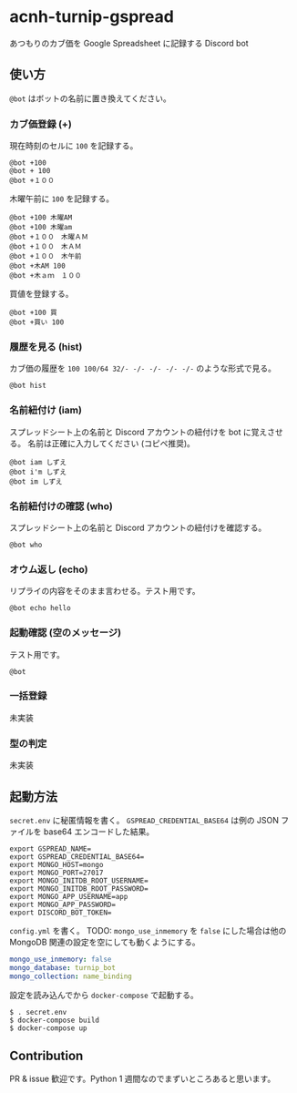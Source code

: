 # acnh-turnip-gspread
あつもりのカブ価を Google Spreadsheet に記録する Discord bot

## 使い方

`@bot` はボットの名前に置き換えてください。

### カブ価登録 (+)

現在時刻のセルに `100` を記録する。

```
@bot +100
@bot + 100
@bot +１００
```

木曜午前に `100` を記録する。

```
@bot +100 木曜AM
@bot +100 木曜am
@bot +１００　木曜ＡＭ
@bot +１００　木ＡＭ
@bot +１００　木午前
@bot +木AM 100
@bot +木ａｍ　１００
```

買値を登録する。

```
@bot +100 買
@bot +買い 100
```

### 履歴を見る (hist)

カブ価の履歴を `100 100/64 32/- -/- -/- -/- -/-` のような形式で見る。

``` 
@bot hist
```

### 名前紐付け (iam)

スプレッドシート上の名前と Discord アカウントの紐付けを bot に覚えさせる。
名前は正確に入力してください (コピペ推奨)。

```
@bot iam しずえ
@bot i'm しずえ
@bot im しずえ
```

### 名前紐付けの確認 (who)

スプレッドシート上の名前と Discord アカウントの紐付けを確認する。

```
@bot who
```

### オウム返し (echo)

リプライの内容をそのまま言わせる。テスト用です。

```
@bot echo hello
```

### 起動確認 (空のメッセージ)

テスト用です。

```
@bot
```

### 一括登録

未実装

### 型の判定

未実装

## 起動方法

`secret.env` に秘匿情報を書く。
`GSPREAD_CREDENTIAL_BASE64` は例の JSON ファイルを base64 エンコードした結果。 

```shell script
export GSPREAD_NAME=
export GSPREAD_CREDENTIAL_BASE64=
export MONGO_HOST=mongo
export MONGO_PORT=27017
export MONGO_INITDB_ROOT_USERNAME=
export MONGO_INITDB_ROOT_PASSWORD=
export MONGO_APP_USERNAME=app
export MONGO_APP_PASSWORD=
export DISCORD_BOT_TOKEN=
```

`config.yml` を書く。
TODO: `mongo_use_inmemory` を `false` にした場合は他の MongoDB 関連の設定を空にしても動くようにする。

```yaml
mongo_use_inmemory: false
mongo_database: turnip_bot
mongo_collection: name_binding
```

設定を読み込んでから `docker-compose` で起動する。

```shell script
$ . secret.env
$ docker-compose build
$ docker-compose up
```

## Contribution

PR & issue 歓迎です。Python 1 週間なのでまずいところあると思います。
